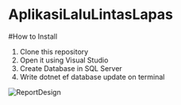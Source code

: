 # AplikasiLaluLintasLapas

#How to Install
1. Clone this repository
2. Open it using Visual Studio
3. Create Database in SQL Server
4. Write dotnet ef database update on terminal

![ReportDesign](https://github.com/ariboss89/AplikasiLaluLintasLapas/assets/33698186/958cfd3b-9ae9-4fd8-bb23-7e5f3681dcd9)

